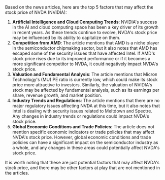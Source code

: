 Based on the news articles, here are the top 5 factors that may affect the stock price of NVDA (NVIDIA):

1. **Artificial Intelligence and Cloud Computing Trends**: NVIDIA's success in the AI and cloud computing space has been a key driver of its growth in recent years. As these trends continue to evolve, NVDA's stock price may be influenced by its ability to capitalize on them.
2. **Competition from AMD**: The article mentions that AMD is a niche player in the semiconductor chipmaking sector, but it also notes that AMD has escaped some of the security issues that have affected Intel. If AMD's stock price rises due to its improved performance or if it becomes a more significant competitor to NVDA, it could negatively impact NVDA's stock price.
3. **Valuation and Fundamental Analysis**: The article mentions that Micron Technology's (MU) PE ratio is currently low, which could make its stock price more attractive to investors. Similarly, the valuation of NVIDIA's stock may be affected by fundamental analysis, such as its earnings per share, revenue growth, and market position.
4. **Industry Trends and Regulations**: The article mentions that there are no major regulatory issues affecting NVDA at this time, but it also notes that Intel is dealing with security issues related to Meltdown and Spectre. Any changes in industry trends or regulations could impact NVDA's stock price.
5. **Global Economic Conditions and Trade Policies**: The article does not mention specific economic indicators or trade policies that may affect NVDA's stock price. However, global economic conditions and trade policies can have a significant impact on the semiconductor industry as a whole, and any changes in these areas could potentially affect NVDA's stock price.

It is worth noting that these are just potential factors that may affect NVDA's stock price, and there may be other factors at play that are not mentioned in the articles.